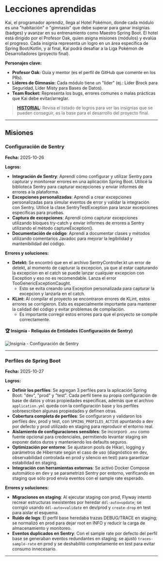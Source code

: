 # Lecciones aprendidas

Kai, el programador aprendiz, llega al Hotel Pokémon, donde cada módulo es una "habitación" o "gimnasio" que debe superar para ganar insignias (badges) y avanzar en su entrenamiento como Maestro Spring Boot. El hotel está dirigido por el Profesor Oak, quien asigna misiones (módulos) y evalúa el progreso. Cada insignia representa un logro en un área específica de Spring Boot/Kotlin, y al final, Kai podrá desafiar a la Liga Pokémon de Desarrolladores (proyecto final).

**Personajes clave:**

- **Profesor Oak:** Guía y mentor (es el perfil de GitHub que comente en los PRs).
- **Líderes de Gimnasio:** Cada módulo tiene un "líder" (ej.: Líder Brock para Seguridad, Líder Misty para Bases de Datos).
- **Team Rocket:** Representa los bugs, errores comunes o malas prácticas que Kai debe evitar/arreglar.

> **[HISTORIAL](HISTORIAL.md):** Revisa el listado de logros para ver las insignias que se pueden conseguir, es la base para el desarrollo del proyecto final.

---

## Misiones

### Configuración de Sentry

**Fecha:** 2025-10-26

**Logros:**

- **Integración de Sentry**: Aprendí cómo configurar y utilizar Sentry para capturar y monitorear errores en una aplicación Spring Boot. Utilicé la biblioteca Sentry para capturar excepciones y enviar informes de errores a la plataforma.
- **Excepciones personalizadas**: Aprendí a crear excepciones personalizadas para simular eventos de error y validar la integración con Sentry. Utilicé la clase SentryTestException para lanzar excepciones específicas para pruebas.
- **Captura de excepciones**: Aprendí cómo capturar excepciones utilizando bloques try-catch y enviar informes de errores a Sentry utilizando el método captureException().
- **Documentación de código**: Aprendí a documentar clases y métodos utilizando comentarios Javadoc para mejorar la legibilidad y mantenibilidad del código.

**Errores y soluciones:**

- **Detekt:** Se encontró que en el archivo SentryController.kt un error de detekt, al momento de capturar la excepcion, ya que al estar capturando la excepcion en el catch se puede lanzar cualquier excepcion con Exception y eso no es recomendable. Lanza el error TooGenericExceptionCaught. 
  - Esto se evita creando una Exception personalizada para capturar la excepcion y lanzarla en el catch.
- **KLint:** Al compilar el proyecto se encontraron errores de KLint, estos errores se corrigieron. Esto es especialmente importante para mantener la calidad del código y evitar problemas de compilación.
  - Es importante corregir estos errores para que el proyecto se compile correctamente.

#### 🏆 Insignia - Reliquias de Entidades (Configuración de Sentry)

![Insignia - Configuración de Sentry](https://raw.githubusercontent.com/wiki/lgzarturo/springboot-course/badges/badget-03-reliquias-entidades_1024x1024.webp)

---

### Perfiles de Spring Boot

**Fecha:** 2025-10-27

**Logros:**

- **Definir los perfiles**: Se agregan 3 perfiles para la aplicación Spring Boot: "dev", "prod" y "test". Cada perfil tiene su propia configuración de base de datos y otras propiedades específicas, además que el archivo `application.yml` queda con la configuración base y los perfiles sobreescriben algunas propiedades y definen otras. 
- **Cobertura completa de perfiles**: Se configuraron y validaron los perfiles dev, prod y test, con `SPRING_PROFILES_ACTIVE` apuntando a dev por defecto y prod utilizado en staging para reproducir el entorno real.
- **Aislamiento de configuraciones sensibles**: Se incorporó `.env` como fuente opcional para credenciales, permitiendo levantar staging sin exponer datos duros y manteniendo los defaults seguros.
- **Optimización por entorno**: Se ajustaron pools de Hikari, logging y parámetros de Hibernate según el caso de uso (diagnóstico en dev, observabilidad controlada en prod y silencio en test) para garantizar estabilidad en staging.
- **Integración con herramientas externas**: Se activó Docker Compose automático en dev y se parametrizó Sentry por entorno, verificando en staging que sólo prod envía eventos con el sample rate esperado.

**Errores y soluciones:**

- **Migraciones en staging**: Al ejecutar staging con prod, Flyway intentó recrear estructuras inexistentes por heredar `ddl-auto=update`; se corrigió usando `ddl-auto=validate` en dev/prod y `create-drop` en test para aislar el esquema.
- **Ruido de logs**: El perfil base heredaba trazas DEBUG/TRACE en staging; se normalizó en prod para dejar root en INFO y reducir la carga de almacenamiento y monitoreo.
- **Eventos duplicados en Sentry**: Con el sample rate por defecto del perfil base se generaban eventos redundantes en staging; se ajustó `traces-sample-rate` en prod y se deshabilitó completamente en test para evitar consumo innecesario.

---